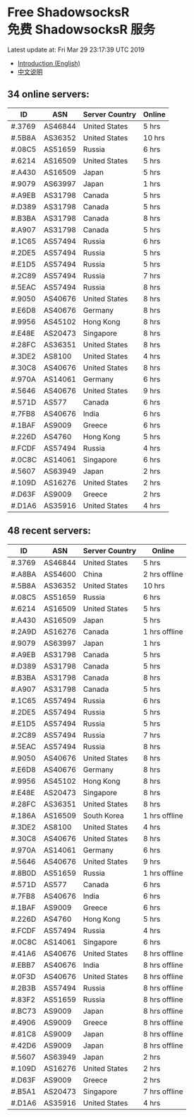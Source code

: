 # Free ShadowsocksR<br>免费 ShadowsocksR 服务

Latest update at: Fri Mar 29 23:17:39 UTC 2019

- [Introduction (English)](https://vision-network.readthedocs.io/en/latest/services/autossr.html)
- [中文说明](https://vision-network.readthedocs.io/zh_CN/latest/services/autossr.html)


## 34 online servers:

| ID | ASN | Server Country | Online |
| ------ | ------ | ------ | ------ |
| #.3769 | AS46844 | United States | 5 hrs |
| #.5B8A | AS36352 | United States | 10 hrs |
| #.08C5 | AS51659 | Russia | 6 hrs |
| #.6214 | AS16509 | United States | 5 hrs |
| #.A430 | AS16509 | Japan | 5 hrs |
| #.9079 | AS63997 | Japan | 1 hrs |
| #.A9EB | AS31798 | Canada | 5 hrs |
| #.D389 | AS31798 | Canada | 5 hrs |
| #.B3BA | AS31798 | Canada | 8 hrs |
| #.A907 | AS31798 | Canada | 5 hrs |
| #.1C65 | AS57494 | Russia | 6 hrs |
| #.2DE5 | AS57494 | Russia | 5 hrs |
| #.E1D5 | AS57494 | Russia | 5 hrs |
| #.2C89 | AS57494 | Russia | 7 hrs |
| #.5EAC | AS57494 | Russia | 8 hrs |
| #.9050 | AS40676 | United States | 8 hrs |
| #.E6D8 | AS40676 | Germany | 8 hrs |
| #.9956 | AS45102 | Hong Kong | 8 hrs |
| #.E48E | AS20473 | Singapore | 8 hrs |
| #.28FC | AS36351 | United States | 8 hrs |
| #.3DE2 | AS8100 | United States | 4 hrs |
| #.30C8 | AS40676 | United States | 8 hrs |
| #.970A | AS14061 | Germany | 6 hrs |
| #.5646 | AS40676 | United States | 9 hrs |
| #.571D | AS577 | Canada | 6 hrs |
| #.7FB8 | AS40676 | India | 6 hrs |
| #.1BAF | AS9009 | Greece | 6 hrs |
| #.226D | AS4760 | Hong Kong | 5 hrs |
| #.FCDF | AS57494 | Russia | 4 hrs |
| #.0C8C | AS14061 | Singapore | 6 hrs |
| #.5607 | AS63949 | Japan | 2 hrs |
| #.109D | AS16276 | United States | 2 hrs |
| #.D63F | AS9009 | Greece | 2 hrs |
| #.D1A6 | AS35916 | United States | 4 hrs |

## 48 recent servers:

| ID | ASN | Server Country | Online |
| ------ | ------ | ------ | ------ |
| #.3769 | AS46844 | United States | 5 hrs |
| #.A8BA | AS54600 | China | 2 hrs offline |
| #.5B8A | AS36352 | United States | 10 hrs |
| #.08C5 | AS51659 | Russia | 6 hrs |
| #.6214 | AS16509 | United States | 5 hrs |
| #.A430 | AS16509 | Japan | 5 hrs |
| #.2A9D | AS16276 | Canada | 1 hrs offline |
| #.9079 | AS63997 | Japan | 1 hrs |
| #.A9EB | AS31798 | Canada | 5 hrs |
| #.D389 | AS31798 | Canada | 5 hrs |
| #.B3BA | AS31798 | Canada | 8 hrs |
| #.A907 | AS31798 | Canada | 5 hrs |
| #.1C65 | AS57494 | Russia | 6 hrs |
| #.2DE5 | AS57494 | Russia | 5 hrs |
| #.E1D5 | AS57494 | Russia | 5 hrs |
| #.2C89 | AS57494 | Russia | 7 hrs |
| #.5EAC | AS57494 | Russia | 8 hrs |
| #.9050 | AS40676 | United States | 8 hrs |
| #.E6D8 | AS40676 | Germany | 8 hrs |
| #.9956 | AS45102 | Hong Kong | 8 hrs |
| #.E48E | AS20473 | Singapore | 8 hrs |
| #.28FC | AS36351 | United States | 8 hrs |
| #.186A | AS16509 | South Korea | 1 hrs offline |
| #.3DE2 | AS8100 | United States | 4 hrs |
| #.30C8 | AS40676 | United States | 8 hrs |
| #.970A | AS14061 | Germany | 6 hrs |
| #.5646 | AS40676 | United States | 9 hrs |
| #.8B0D | AS51659 | Russia | 1 hrs offline |
| #.571D | AS577 | Canada | 6 hrs |
| #.7FB8 | AS40676 | India | 6 hrs |
| #.1BAF | AS9009 | Greece | 6 hrs |
| #.226D | AS4760 | Hong Kong | 5 hrs |
| #.FCDF | AS57494 | Russia | 4 hrs |
| #.0C8C | AS14061 | Singapore | 6 hrs |
| #.41A6 | AS40676 | United States | 8 hrs offline |
| #.EBB7 | AS40676 | India | 8 hrs offline |
| #.0F3D | AS40676 | United States | 8 hrs offline |
| #.2B3B | AS57494 | Russia | 8 hrs offline |
| #.83F2 | AS51659 | Russia | 8 hrs offline |
| #.BC73 | AS9009 | Japan | 8 hrs offline |
| #.4906 | AS9009 | Greece | 8 hrs offline |
| #.81C8 | AS9009 | Japan | 8 hrs offline |
| #.42D6 | AS9009 | Japan | 8 hrs offline |
| #.5607 | AS63949 | Japan | 2 hrs |
| #.109D | AS16276 | United States | 2 hrs |
| #.D63F | AS9009 | Greece | 2 hrs |
| #.B5A1 | AS20473 | Singapore | 7 hrs offline |
| #.D1A6 | AS35916 | United States | 4 hrs |


